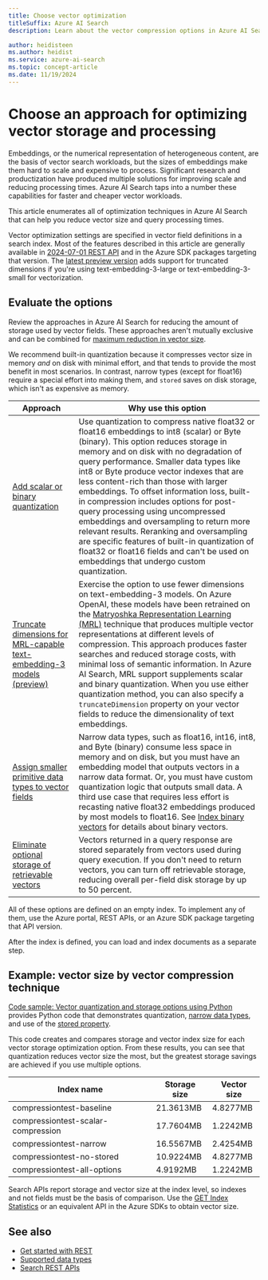 ```yaml
---
title: Choose vector optimization
titleSuffix: Azure AI Search
description: Learn about the vector compression options in Azure AI Search, and how to reduce storage through narrow data types, built-in scalar or quantization, truncated dimensions, and elimination of redundant storage.

author: heidisteen
ms.author: heidist
ms.service: azure-ai-search
ms.topic: concept-article
ms.date: 11/19/2024
---
```


# Choose an approach for optimizing vector storage and processing

Embeddings, or the numerical representation of heterogeneous content, are the basis of vector search workloads, but the sizes of embeddings make them hard to scale and expensive to process. Significant research and productization have produced multiple solutions for improving scale and reducing processing times. Azure AI Search taps into a number these capabilities for faster and cheaper vector workloads.

This article enumerates all of optimization techniques in Azure AI Search that can help you reduce vector size and query processing times. 

Vector optimization settings are specified in vector field definitions in a search index. Most of the features described in this article are generally available in [2024-07-01 REST API](/rest/api/searchservice/operation-groups?view=rest-searchservice-2024-07-01&preserve-view=true) and in the Azure SDK packages targeting that version. The [latest preview version](/rest/api/searchservice/operation-groups?view=rest-searchservice-2024-09-01-preview&preserve-view=true) adds support for truncated dimensions if you're using text-embedding-3-large or text-embedding-3-small for vectorization.

## Evaluate the options

Review the approaches in Azure AI Search for reducing the amount of storage used by vector fields. These approaches aren't mutually exclusive and can be combined for [maximum reduction in vector size](#example-vector-size-by-vector-compression-technique).

We recommend built-in quantization because it compresses vector size in memory *and* on disk with minimal effort, and that tends to provide the most benefit in most scenarios. In contrast, narrow types (except for float16) require a special effort into making them, and `stored` saves on disk storage, which isn't as expensive as memory.

| Approach | Why use this option |
|----------|---------------------|
| [Add scalar or binary quantization](vector-search-how-to-quantization.md) | Use quantization to compress native float32 or float16  embeddings to  int8  (scalar) or Byte (binary). This option reduces storage in memory and on disk with no degradation of query performance. Smaller data types like int8 or Byte produce vector indexes that are less content-rich than those with larger embeddings. To offset information loss, built-in compression includes options for post-query processing using uncompressed embeddings and oversampling to return more relevant results. Reranking and oversampling are specific features of built-in quantization of float32 or float16 fields and can't be used on embeddings that undergo custom quantization. |
| [Truncate dimensions for MRL-capable text-embedding-3 models (preview)](vector-search-how-to-truncate-dimensions.md) | Exercise the option to use fewer dimensions on text-embedding-3 models. On Azure OpenAI, these models have been retrained on the [Matryoshka Representation Learning (MRL)](https://arxiv.org/abs/2205.13147) technique that produces multiple vector representations at different levels of compression. This approach produces faster searches and reduced storage costs, with minimal loss of semantic information. In Azure AI Search, MRL support supplements scalar and binary quantization. When you use either quantization method, you can also specify a `truncateDimension` property on your vector fields to reduce the dimensionality of text embeddings. |
| [Assign smaller primitive data types to vector fields](vector-search-how-to-assign-narrow-data-types.md) | Narrow data types, such as float16, int16,  int8, and Byte (binary) consume less space in memory and on disk, but you must have an embedding model that outputs vectors in a narrow data format. Or, you must have custom quantization logic that outputs small data. A third use case that requires less effort is recasting native float32 embeddings produced by most models to float16. See [Index binary vectors](vector-search-how-to-index-binary-data.md) for details about binary vectors. |
| [Eliminate optional storage of retrievable vectors](vector-search-how-to-storage-options.md) | Vectors returned in a query response are stored separately from vectors used during query execution. If you don't need to return vectors, you can turn off retrievable storage, reducing overall per-field disk storage by up to 50 percent. |

All of these options are defined on an empty index. To implement any of them, use the Azure portal, REST APIs, or an Azure SDK package targeting that API version.

After the index is defined, you can load and index documents as a separate step.

## Example: vector size by vector compression technique

[Code sample: Vector quantization and storage options using Python](https://github.com/Azure/azure-search-vector-samples/blob/main/demo-python/code/vector-quantization-and-storage/README.md) provides Python code that demonstrates quantization, [narrow data types](vector-search-how-to-assign-narrow-data-types.md), and use of the [stored property](vector-search-how-to-storage-options.md).

This code creates and compares storage and vector index size for each vector storage optimization option. From these results, you can see that quantization reduces vector size the most, but the greatest storage savings are achieved if you use multiple options.

| Index name | Storage size | Vector size |
|------------|--------------|-------------|
| compressiontest-baseline | 21.3613MB | 4.8277MB |
| compressiontest-scalar-compression | 17.7604MB | 1.2242MB |
| compressiontest-narrow | 16.5567MB | 2.4254MB |
| compressiontest-no-stored | 10.9224MB | 4.8277MB  |
| compressiontest-all-options | 4.9192MB | 1.2242MB |

Search APIs report storage and vector size at the index level, so indexes and not fields must be the basis of comparison. Use the [GET Index Statistics](/rest/api/searchservice/indexes/get-statistics) or an equivalent API in the Azure SDKs to obtain vector size.

## See also

- [Get started with REST](search-get-started-rest.md)
- [Supported data types](/rest/api/searchservice/supported-data-types)
- [Search REST APIs](/rest/api/searchservice/)

